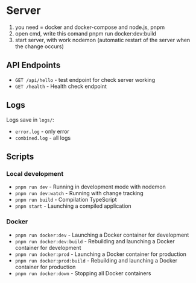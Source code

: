 # Server
1. you need = docker and docker-compose and node.js, pnpm
2. open cmd, write this comand pnpm run docker:dev:build
3. start server, with work nodemon (automatic restart of the server when the change occurs)

## API Endpoints

- `GET /api/hello` - test endpoint for check server working
- `GET /health` - Health check endpoint

## Logs

Logs save in `logs/`:
- `error.log` - only error
- `combined.log` - all logs

## Scripts

### Local development
- `pnpm run dev` - Running in development mode with nodemon
- `pnpm run dev:watch` - Running with change tracking
- `pnpm run build` - Compilation TypeScript
- `pnpm start` - Launching a compiled application

### Docker
- `pnpm run docker:dev` - Launching a Docker container for development
- `pnpm run docker:dev:build` - Rebuilding and launching a Docker container for development
- `pnpm run docker:prod` - Launching a Docker container for production
- `pnpm run docker:prod:build` - Rebuilding and launching a Docker container for production
- `pnpm run docker:down` - Stopping all Docker containers